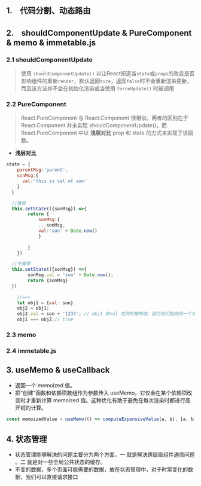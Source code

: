 ## 1.　代码分割、动态路由

## 2.　shouldComponentUpdate & PureComponent & memo & immetable.js
### 2.1 shouldComponentUpdate
> 使用 ```shouldComponentUpdate()```  以让React知道当```state```或```props```的改变是否影响组件的重新```render```，默认返回```ture```，返回```false```时不会重新渲染更新，而且该方法并不会在初始化渲染或当使用 ```forceUpdate()``` 时被调用

### 2.2 PureComponent
> React.PureComponent 与 React.Component 很相似。两者的区别在于 React.Component 并未实现 shouldComponentUpdate()，而 React.PureComponent 中以 __浅层对比__ prop 和 state 的方式来实现了该函数。
* __浅层对比__
```javascript
state = {
    parentMsg:'parent',
    sonMsg:{
      val:'this is val of son'
    }
  }

  //推荐
  this.setState(({sonMsg}) =>{ 
        return {
            sonMsg:{
            ...sonMsg,
            val:'son' + Date.now()
            }
            
        }
    })

  //不推荐
  this.setState(({sonMsg}) =>{ 
        sonMsg.val = 'son' + Date.now();
        return {sonMsg}
  })
  
    //==>
    let obj1 = {val: son}
    obj2 = obj1;
    obj2.val = son + '1234'; // obj1 的val 也同时被修改。因为他们指向同一个地方引用
    obj1 === obj2;// true

```

### 2.3 memo
### 2.4 immetable.js

## 3. useMemo & useCallback
* 返回一个 memoized 值。
* 把“创建”函数和依赖项数组作为参数传入 useMemo，它仅会在某个依赖项改变时才重新计算 memoized 值。这种优化有助于避免在每次渲染时都进行高开销的计算。
```javascript
const memoizedValue = useMemo(() => computeExpensiveValue(a, b), [a, b]);
```

## 4. 状态管理
* 状态管理能够解决的问题主要分为两个方面，一 就是解决跨层级组件通信问题 。二 就是对一些全局公共状态的缓存。
* 不变的数据，多个页面可能需要的数据，放在状态管理中，对于时常变化的数据，我们可以直接请求接口